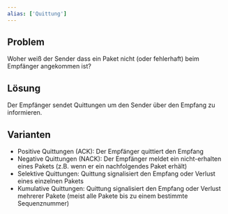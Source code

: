 ```yaml
---
alias: ['Quittung']
---
```


## Problem
Woher weiß der Sender dass ein Paket nicht (oder fehlerhaft) beim Empfänger angekommen ist?

## Lösung
Der Empfänger sendet Quittungen um den Sender über den Empfang zu informieren.

## Varianten
- Positive Quittungen (ACK): Der Empfänger quittiert den Empfang
- Negative Quittungen (NACK): Der Empfänger meldet ein nicht-erhalten eines Pakets (z.B. wenn er ein nachfolgendes Paket erhält)
- Selektive Quittungen: Quittung signalisiert den Empfang oder Verlust eines einzelnen Pakets
- Kumulative Quittungen: Quittung signalisiert den Empfang oder Verlust mehrerer Pakete (meist alle Pakete bis zu einem bestimmte Sequenznummer)